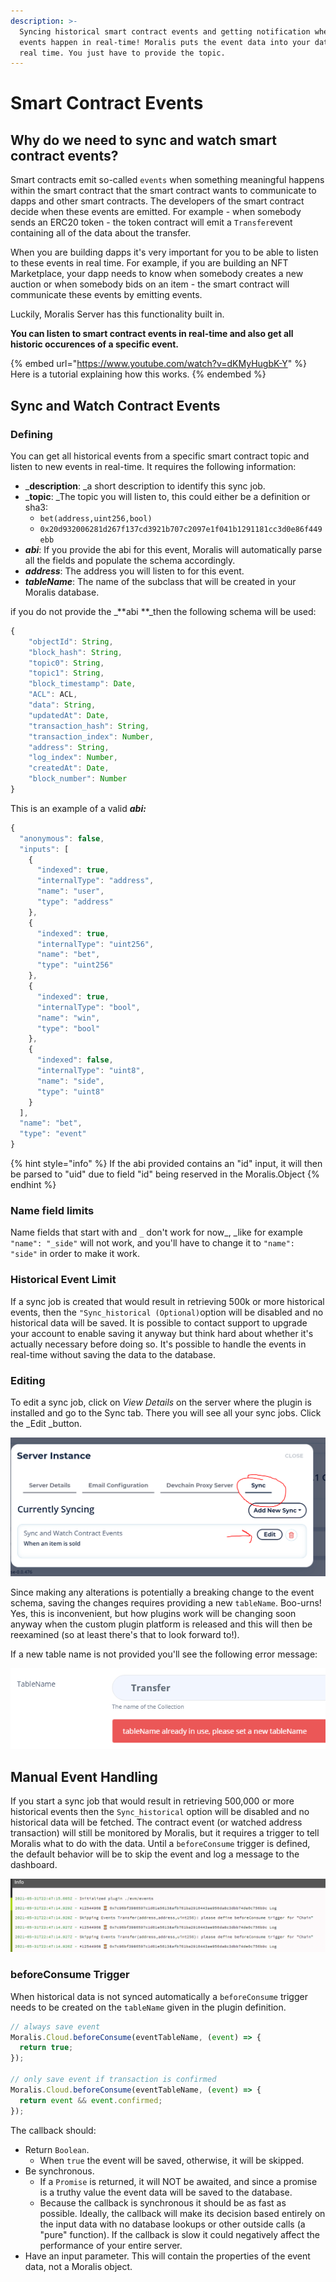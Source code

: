 ```yaml
---
description: >-
  Syncing historical smart contract events and getting notification when new
  events happen in real-time! Moralis puts the event data into your database in
  real time. You just have to provide the topic.
---
```


# Smart Contract Events

## Why do we need to sync and watch smart contract events?

Smart contracts emit so-called `events` when something meaningful happens within the smart contract that the smart contract wants to communicate to dapps and other smart contracts. The developers of the smart contract decide when these events are emitted. For example - when somebody sends an ERC20 token - the token contract will emit a `Transfer`event containing all of the data about the transfer.

When you are building dapps it's very important for you to be able to listen to these events in real time. For example, if you are building an NFT Marketplace, your dapp needs to know when somebody creates a new auction or when somebody bids on an item - the smart contract will communicate these events by emitting events.

Luckily, Moralis Server has this functionality built in.

**You can listen to smart contract events in real-time and also get all historic occurences of a specific event.**

{% embed url="https://www.youtube.com/watch?v=dKMyHugbK-Y" %}
Here is a tutorial explaining how this works.
{% endembed %}



## Sync and Watch Contract Events

### Defining

You can get all historical events from a specific smart contract topic and listen to new events in real-time. It requires the following information:

* _**description**: _a short description to identify this sync job.
* _**topic**: _The topic you will listen to, this could either be a definition or sha3:
  * `bet(address,uint256,bool)`
  * `0x20d932006281d267f137cd3921b707c2097e1f041b1291181cc3d0e86f449ebb`
* _**abi**_: If you provide the abi for this event, Moralis will automatically parse all the fields and populate the schema accordingly.
* _**address**_: The address you will listen to for this event.
* _**tableName**_: The name of the subclass that will be created in your Moralis database.

if you do not provide the _**abi **_then the following schema will be used:

```javascript
{
    "objectId": String,
    "block_hash": String,
    "topic0": String,
    "topic1": String,
    "block_timestamp": Date,
    "ACL": ACL,
    "data": String,
    "updatedAt": Date,
    "transaction_hash": String,
    "transaction_index": Number,
    "address": String,
    "log_index": Number,
    "createdAt": Date,
    "block_number": Number
}
```

This is an example of a valid _**abi:**_

```javascript
{
  "anonymous": false,
  "inputs": [
    {
      "indexed": true,
      "internalType": "address",
      "name": "user",
      "type": "address"
    },
    {
      "indexed": true,
      "internalType": "uint256",
      "name": "bet",
      "type": "uint256"
    },
    {
      "indexed": true,
      "internalType": "bool",
      "name": "win",
      "type": "bool"
    },
    {
      "indexed": false,
      "internalType": "uint8",
      "name": "side",
      "type": "uint8"
    }
  ],
  "name": "bet",
  "type": "event"
}
```

{% hint style="info" %}
If the abi provided contains an "id" input, it will then be parsed to "uid" due to field "id" being reserved in the Moralis.Object
{% endhint %}

### Name field limits

Name fields that start with and `_` don't work for now_, _like for example `"name": "_side"` will not work, and you'll have to change it to `"name": "side"` in order to make it work.

### Historical Event Limit

If a sync job is created that would result in retrieving 500k or more historical events, then the `"Sync_historical (Optional)`option will be disabled and no historical data will be saved. It is possible to contact support to upgrade your account to enable saving it anyway but think hard about whether it's actually necessary before doing so. It's possible to handle the events in real-time without saving the data to the database. 

### Editing

To edit a sync job, click on _View Details_ on the server where the plugin is installed and go to the Sync tab. There you will see all your sync jobs. Click the _Edit _button.

![](<../../.gitbook/assets/image (97).png>)

Since making any alterations is potentially a breaking change to the event schema, saving the changes requires providing a new `tableName`. Boo-urns! Yes, this is inconvenient, but how plugins work will be changing soon anyway when the custom plugin platform is released and this will then be reexamined (so at least there's that to look forward to!).

If a new table name is not provided you'll see the following error message:

![This error message will also appear if you accidently name it the same as an existing plugin.](<../../.gitbook/assets/image (78).png>)

## Manual Event Handling

If you start a sync job that would result in retrieving 500,000 or more historical events then the `Sync_historical` option will be disabled and no historical data will be fetched. The contract event (or watched address transaction) will still be monitored by Moralis, but it requires a trigger to tell Moralis what to do with the data. Until a `beforeConsume` trigger is defined, the default behavior will be to skip the event and log a message to the dashboard.

![A skipped events are logged to the dashboard.](<../../.gitbook/assets/image (79).png>)

### beforeConsume Trigger

When historical data is not synced automatically a `beforeConsume` trigger needs to be created on the `tableName` given in the plugin definition.

```javascript
// always save event
Moralis.Cloud.beforeConsume(eventTableName, (event) => {
  return true;
});

// only save event if transaction is confirmed
Moralis.Cloud.beforeConsume(eventTableName, (event) => {
  return event && event.confirmed;
});
```

The callback should:

* Return `Boolean`.
  * When `true` the event will be saved, otherwise, it will be skipped.
* Be synchronous.
  * If a `Promise` is returned, it will NOT be awaited, and since a promise is a truthy value the event data will be saved to the database.
  * Because the callback is synchronous it should be as fast as possible. Ideally, the callback will make its decision based entirely on the input data with no database lookups or other outside calls (a "pure" function). If the callback is slow it could negatively affect the performance of your entire server.
* Have an input parameter. This will contain the properties of the event data, not a Moralis object.
